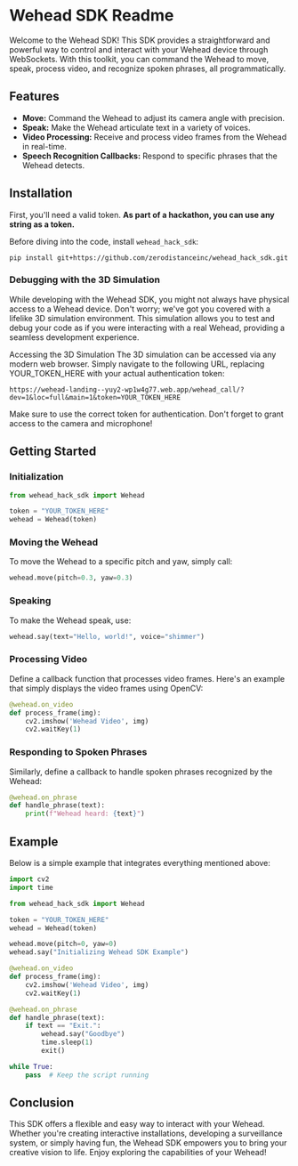 # Wehead SDK Readme
Welcome to the Wehead SDK! This SDK provides a straightforward and powerful way to control and interact with your Wehead device through WebSockets. With this toolkit, you can command the Wehead to move, speak, process video, and recognize spoken phrases, all programmatically.

## Features
 - __Move:__ Command the Wehead to adjust its camera angle with precision.
 - __Speak:__ Make the Wehead articulate text in a variety of voices.
 - __Video Processing:__ Receive and process video frames from the Wehead in real-time.
 - __Speech Recognition Callbacks:__ Respond to specific phrases that the Wehead detects.

## Installation
First, you'll need a valid token. __As part of a hackathon, you can use any string as a token.__

Before diving into the code, install `wehead_hack_sdk`:

```
pip install git+https://github.com/zerodistanceinc/wehead_hack_sdk.git
```

### Debugging with the 3D Simulation
While developing with the Wehead SDK, you might not always have physical access to a Wehead device. Don't worry; we've got you covered with a lifelike 3D simulation environment. This simulation allows you to test and debug your code as if you were interacting with a real Wehead, providing a seamless development experience.

Accessing the 3D Simulation
The 3D simulation can be accessed via any modern web browser. Simply navigate to the following URL, replacing YOUR_TOKEN_HERE with your actual authentication token:

```
https://wehead-landing--yuy2-wp1w4g77.web.app/wehead_call/?dev=1&loc=full&main=1&token=YOUR_TOKEN_HERE
```

Make sure to use the correct token for authentication. Don't forget to grant access to the camera and microphone!


## Getting Started
### Initialization

```Python
from wehead_hack_sdk import Wehead

token = "YOUR_TOKEN_HERE"
wehead = Wehead(token)
```

### Moving the Wehead
To move the Wehead to a specific pitch and yaw, simply call:

```Python
wehead.move(pitch=0.3, yaw=0.3)
```

### Speaking
To make the Wehead speak, use:

```Python
wehead.say(text="Hello, world!", voice="shimmer")
```

### Processing Video
Define a callback function that processes video frames. Here's an example that simply displays the video frames using OpenCV:

```Python
@wehead.on_video
def process_frame(img):
    cv2.imshow('Wehead Video', img)
    cv2.waitKey(1)
```


### Responding to Spoken Phrases
Similarly, define a callback to handle spoken phrases recognized by the Wehead:

```Python
@wehead.on_phrase
def handle_phrase(text):
    print(f"Wehead heard: {text}")
```

## Example
Below is a simple example that integrates everything mentioned above:

```Python
import cv2
import time

from wehead_hack_sdk import Wehead

token = "YOUR_TOKEN_HERE"
wehead = Wehead(token)

wehead.move(pitch=0, yaw=0)
wehead.say("Initializing Wehead SDK Example")

@wehead.on_video
def process_frame(img):
    cv2.imshow('Wehead Video', img)
    cv2.waitKey(1)

@wehead.on_phrase
def handle_phrase(text):
    if text == "Exit.":
        wehead.say("Goodbye")
        time.sleep(1)
        exit()

while True:
    pass  # Keep the script running
```

## Conclusion
This SDK offers a flexible and easy way to interact with your Wehead. Whether you're creating interactive installations, developing a surveillance system, or simply having fun, the Wehead SDK empowers you to bring your creative vision to life. Enjoy exploring the capabilities of your Wehead!
